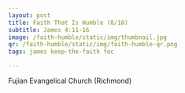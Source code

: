 ```yaml
---
layout: post
title: Faith That Is Humble (8/10)
subtitle: James 4:11-16
image: /faith-humble/static/img/thumbnail.jpg
qr: /faith-humble/static/img/faith-humble-qr.png
tags: james keep-the-faith fec

---
```

Fujian Evangelical Church (Richmond)
